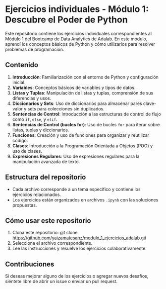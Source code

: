 # Ejercicios individuales - Módulo 1: Descubre el Poder de Python

Este repositorio contiene los ejercicios individuales correspondientes al Módulo 1 del Bootcamp de Data Analytics de Adalab.
En este módulo, aprendí los conceptos básicos de Python y cómo utilizarlos para resolver problemas de programación.

## Contenido

1. **Introducción**: Familiarización con el entorno de Python y configuración inicial.
2. **Variables**: Conceptos básicos de variables y tipos de datos.
3. **Listas y Tuplas**: Manipulación de listas y tuplas, comprensión de sus diferencias y usos.
4. **Diccionarios y Sets**: Uso de diccionarios para almacenar pares clave-valor y sets para colecciones sin duplicados.
5. **Sentencias de Control**: Introducción a las estructuras de control de flujo como `if`, `else`, y `elif`.
6. **Sentencias de Control (bucles for)**: Uso de bucles `for` para iterar sobre listas, tuplas y diccionarios.
7. **Funciones**: Creación y uso de funciones para organizar y reutilizar código.
8. **Clases**: Introducción a la Programación Orientada a Objetos (POO) y uso de clases.
9. **Expresiones Regulares**: Uso de expresiones regulares para la manipulación avanzada de texto.

## Estructura del repositorio

- Cada archivo corresponde a un tema específico y contiene los ejercicios relacionados.
- Los ejercicios están organizados en archivos `.ipynb` con las soluciones propuestas.

## Cómo usar este repositorio

1. Clona este repositorio:
   git clone https://github.com/yaizamatesanz/modulo_1_ejercicios_adalab.git
2. Selecciona el archivo correspondiente.
3. Lee las instrucciones y resuelve los ejercicios colaborativamente.


## Contribuciones

Si deseas mejorar alguno de los ejercicios o agregar nuevos desafíos, siéntete libre de abrir un issue o enviar un pull request.

